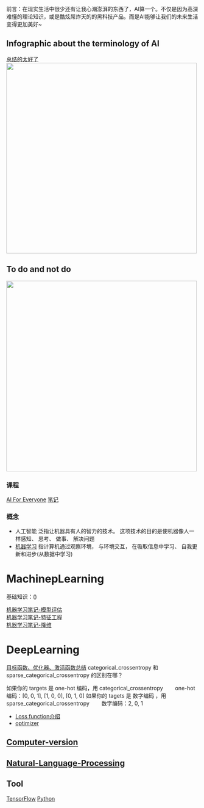 
前言：在现实生活中很少还有让我心潮澎湃的东西了，AI算一个。不仅是因为高深难懂的理论知识，或是酷炫屌炸天的的黑科技产品。而是AI能够让我们的未来生活变得更加美好~
## Infographic about the terminology of AI
[总结的太好了](https://www.coursera.org/learn/ai-for-everyone/discussions/weeks/1/threads/Ugmr_DzFEemt8g6E7tChUA)   
<img width="500" src="https://github.com/lukkyy/MachinepLearning/blob/master/pic/AI.jpg">
## To do and not do
<img width="500" src="https://github.com/lukkyy/MachinepLearning/blob/master/pic/do_or_not.jpg">

### 课程
[AI For Everyone](https://www.coursera.org/learn/ai-for-everyone)
[笔记]()

### 概念
* 人工智能 
泛指让机器具有人的智力的技术。 这项技术的目的是使机器像人一样感知、 思考、 做事、 解决问题
* [机器学习]() 
指计算机通过观察环境， 与环境交互， 在吸取信息中学习、 自我更新和进步(从数据中学习)


# MachinepLearning
 基础知识：()

[机器学习笔记-模型评估](https://github.com/lukkyy/MachinepLearning/blob/master/Doc/%E6%A8%A1%E5%9E%8B%E8%AF%84%E4%BC%B0.md)   
[机器学习笔记-特征工程](https://github.com/lukkyy/MachinepLearning/blob/master/Doc/%E7%89%B9%E5%BE%81%E5%B7%A5%E7%A8%8B.md)   
[机器学习笔记-降维](https://github.com/lukkyy/MachinepLearning/blob/master/Doc/%E9%99%8D%E7%BB%B4.md) 

# DeepLearning
[目标函数、优化器、激活函数总结](https://blog.csdn.net/xiaozhuge080/article/details/52688613)
categorical_crossentropy 和 sparse_categorical_crossentropy 的区别在哪？

如果你的 targets 是 one-hot 编码，用 categorical_crossentropy
　　one-hot 编码：[0, 0, 1], [1, 0, 0], [0, 1, 0]
如果你的 tagets 是 数字编码 ，用 sparse_categorical_crossentropy
　　数字编码：2, 0, 1
  
* [Loss function介绍](https://gombru.github.io/2018/05/23/cross_entropy_loss/)
* [optimizer](http://www.cs.toronto.edu/~tijmen/csc321/slides/lecture_slides_lec6.pdf)

## [Computer-version](https://github.com/lukkyy/Computer-version-toturials)
## [Natural-Language-Processing](https://github.com/lukkyy/Natural-Language-Processing)

## Tool
[TensorFlow](https://github.com/lukkyy/TensorFlow_example)
[Python](https://github.com/lukkyy/Python)
